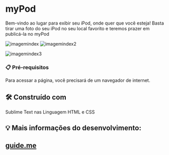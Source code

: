 # myPod

Bem-vindo ao lugar para exibir seu iPod, onde quer que você esteja! Basta tirar uma foto do seu iPod no seu local favorito e teremos prazer em publicá-la no myPod

![imagemindex](https://github.com/user-attachments/assets/7b4082a9-1bfe-4cde-a699-16cea0723505)
![imagemindex2](https://github.com/user-attachments/assets/35119cd9-cb8c-4809-bbba-8a64a3dc7b86)

![imagemindex3](https://github.com/user-attachments/assets/08dea8a1-dff9-4d10-9990-859fd13fcaa7)

### 📋 Pré-requisitos

Para acessar a página, você precisará de um navegador de internet.

## 🛠️ Construído com

Sublime Text nas Linguagem HTML e CSS

## 💡 Mais informações do desenvolvimento:
## [guide.me](https://github.com/gabrielabonella/trabalhoum/blob/main/docs/guide.md) 

